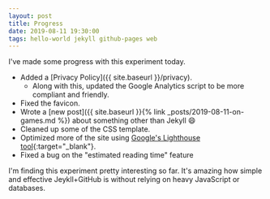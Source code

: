 ```yaml
---
layout: post
title: Progress
date: 2019-08-11 19:30:00
tags: hello-world jekyll github-pages web
---
```


I've made some progress with this experiment today.

<!--more-->

- Added a [Privacy Policy]({{ site.baseurl }}/privacy).
  - Along with this, updated the Google Analytics script to be more compliant and friendly.
- Fixed the favicon.
- Wrote a [new post]({{ site.baseurl }}{% link _posts/2019-08-11-on-games.md %}) about something other than Jekyll :smile:
- Cleaned up some of the CSS template.
- Optimized more of the site using [Google's Lighthouse tool](https://developers.google.com/web/tools/lighthouse/){:target="_blank"}.
- Fixed a bug on the "estimated reading time" feature

I'm finding this experiment pretty interesting so far.  It's amazing how simple and effective Jeykll+GitHub is without relying on heavy JavaScript or databases.